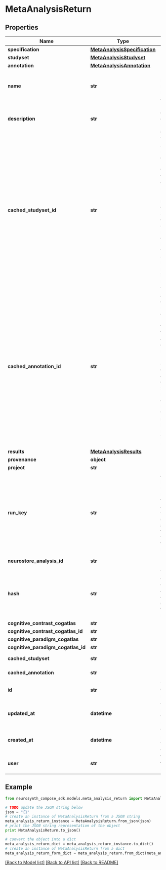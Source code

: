 # MetaAnalysisReturn


## Properties
Name | Type | Description | Notes
------------ | ------------- | ------------- | -------------
**specification** | [**MetaAnalysisSpecification**](MetaAnalysisSpecification.md) |  | [optional] 
**studyset** | [**MetaAnalysisStudyset**](MetaAnalysisStudyset.md) |  | [optional] 
**annotation** | [**MetaAnalysisAnnotation**](MetaAnalysisAnnotation.md) |  | [optional] 
**name** | **str** | Human-readable name of the meta-analysis. | [optional] 
**description** | **str** | Long form description of the meta-analysis. | [optional] 
**cached_studyset_id** | **str** | The id of the studyset on neurosynth-compose (as opposed to the id of the studyset on neurostore). Multiple snapshots of the studyset can be stored on neurosynth-compose so knowing which snapshot is being referenced is necessary. | [optional] 
**cached_annotation_id** | **str** | The id of the annotation on neurosynth-compose (as opposed to the id of the annotation on neurostore). Multiple snapshots of the annotation can be stored on neurosynth-compose so knowing which snapshot is being referenced is necessary. | [optional] 
**results** | [**MetaAnalysisResults**](MetaAnalysisResults.md) |  | [optional] 
**provenance** | **object** |  | [optional] 
**project** | **str** |  | [optional] 
**run_key** | **str** | a special key used to upload the results of this meta analysis. Can be used as an alternative to using your auth token from login.  | [optional] [readonly] 
**neurostore_analysis_id** | **str** |  | [optional] [readonly] 
**hash** | **str** | TODO: create hash of studyset and annotation and use that for the run_key | [optional] 
**cognitive_contrast_cogatlas** | **str** |  | [optional] 
**cognitive_contrast_cogatlas_id** | **str** |  | [optional] 
**cognitive_paradigm_cogatlas** | **str** |  | [optional] 
**cognitive_paradigm_cogatlas_id** | **str** |  | [optional] 
**cached_studyset** | **str** |  | [optional] [readonly] 
**cached_annotation** | **str** |  | [optional] [readonly] 
**id** | **str** | the identifier for the resource. | [optional] 
**updated_at** | **datetime** | when the resource was last modified. | [optional] [readonly] 
**created_at** | **datetime** | When the resource was created. | [optional] [readonly] 
**user** | **str** | Who owns the resource. | [optional] 

## Example

```python
from neurosynth_compose_sdk.models.meta_analysis_return import MetaAnalysisReturn

# TODO update the JSON string below
json = "{}"
# create an instance of MetaAnalysisReturn from a JSON string
meta_analysis_return_instance = MetaAnalysisReturn.from_json(json)
# print the JSON string representation of the object
print MetaAnalysisReturn.to_json()

# convert the object into a dict
meta_analysis_return_dict = meta_analysis_return_instance.to_dict()
# create an instance of MetaAnalysisReturn from a dict
meta_analysis_return_form_dict = meta_analysis_return.from_dict(meta_analysis_return_dict)
```
[[Back to Model list]](../README.md#documentation-for-models) [[Back to API list]](../README.md#documentation-for-api-endpoints) [[Back to README]](../README.md)


